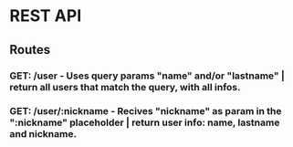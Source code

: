 # REST API




## Routes

### GET: /user - Uses query params "name" and/or "lastname" | return all users that match the query, with all infos. 
### GET: /user/:nickname - Recives "nickname" as param in the ":nickname" placeholder | return user info: name, lastname and nickname.
